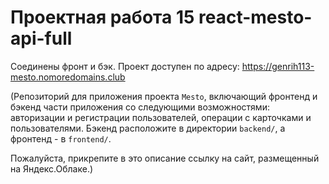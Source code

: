# Проектная работа 15 react-mesto-api-full
Соединены фронт и бэк.
Проект доступен по адресу:
https://genrih113-mesto.nomoredomains.club


(Репозиторий для приложения проекта `Mesto`, включающий фронтенд и бэкенд части приложения со следующими возможностями: авторизации и регистрации пользователей, операции с карточками и пользователями. Бэкенд расположите в директории `backend/`, а фронтенд - в `frontend/`. 
  
Пожалуйста, прикрепите в это описание ссылку на сайт, размещенный на Яндекс.Облаке.)
